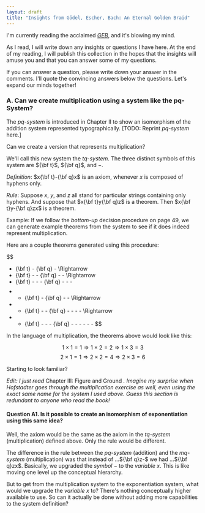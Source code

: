 ```yaml
---
layout: draft
title: "Insights from Gödel, Escher, Bach: An Eternal Golden Braid"
---
```


I'm currently reading the acclaimed [_GEB_](http://en.wikipedia.org/wiki/G%C3%B6del,_Escher,_Bach), and it's blowing my mind.

As I read, I will write down any insights or questions I have here. At the end of my reading, I will publish this collection in the hopes that the insights will amuse you and that you can answer some of my questions.

If you can answer a question, please write down your answer in the comments. I'll quote the convincing answers below the questions. Let's expand our minds together!

### A. Can we create multiplication using a system like the pq-System? ###

The _pq-system_ is introduced in Chapter II to show an isomorphism of the addition system represented typographically. [TODO: Reprint _pq-system_ here.]

Can we create a version that represents multiplication?

We'll call this new system the _tq-system_. The three distinct symbols of this system are ${\bf t}$, ${\bf q}$, and $-$.

_Definition_: $x{\bf t}-{\bf q}x$ is an axiom, whenever $x$ is composed of hyphens only.

_Rule_: Suppose $x$, $y$, and $z$ all stand for particular strings containing only hyphens. And suppose that $x{\bf t}y{\bf q}z$ is a theorem. Then $x{\bf t}y-{\bf q}zx$ is a theorem.

Example: If we follow the _bottom-up_ decision procedure on page 49, we can generate example theorems from the system to see if it does indeed represent multiplication.

Here are a couple theorems generated using this procedure:

$$
- {\bf t} - {\bf q} -
\Rightarrow
- {\bf t} - - {\bf q} - -
\Rightarrow
- {\bf t} - - - {\bf q} - - -
$$
$$
- - {\bf t} - {\bf q} - -
\Rightarrow
- - {\bf t} - - {\bf q} - - - -
\Rightarrow
- - {\bf t} - - - {\bf q} - - - - - -
$$

In the language of multiplication, the theorems above would look like this:

$$
1 \times 1 = 1
\Rightarrow
1 \times 2 = 2
\Rightarrow
1 \times 3 = 3
$$
$$
2 \times 1 = 1
\Rightarrow
2 \times 2 = 4
\Rightarrow
2 \times 3 = 6
$$

Starting to look familiar?

_Edit: I just read_ Chapter III: Figure and Ground _. Imagine my surprise when Hofstadter goes through the multiplication exercise as well, even using the exact same name for the system I used above. Guess this section is redundant to anyone who read the book!_

#### Question A1. Is it possible to create an isomorphism of exponentiation using this same idea? ####

Well, the axiom would be the same as the axiom in the _tq-system_ (multiplication) defined above. Only the rule would be different.

The difference in the rule between the _pq-system_ (addition) and the _mq-system_ (multiplication) was that instead of ...${\bf q}z-$ we had ...${\bf q}zx$. Basically, we upgraded the _symbol_ $-$ to the _variable_ $x$. This is like moving one level up the conceptual hierarchy.

But to get from the multiplication system to the exponentiation system, what would we upgrade the _variable_ $x$ to? There's nothing conceptually higher available to use. So can it actually be done without adding more capabilities to the system definition?